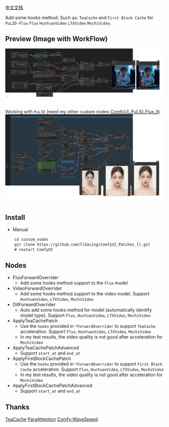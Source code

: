 [中文文档](README_CN.md)

Add some hooks method. Such as: `TeaCache` and `First Block Cache` for `PuLID-Flux` `Flux` `HunYuanVideo` `LTXVideo` `MochiVideo`.

## Preview (Image with WorkFlow)
![save api extended](example/workflow_base.png)

Working with `PuLID` (need my other custom nodes [ComfyUI_PuLID_Flux_ll](https://github.com/lldacing/ComfyUI_PuLID_Flux_ll))
![save api extended](example/PuLID_with_teacache.png)


## Install

- Manual
```shell
    cd custom_nodes
    git clone https://github.com/lldacing/ComfyUI_Patches_ll.git
    # restart ComfyUI
```

## Nodes
- FluxForwardOverrider
  - Add some hooks method support to the `Flux` model
- VideoForwardOverrider
  - Add some hooks method support to the video model. Support `HunYuanVideo`, `LTXVideo`, `MochiVideo`
- DitForwardOverrider
  - Auto add some hooks method for model (automatically identify model type). Support `Flux`, `HunYuanVideo`, `LTXVideo`, `MochiVideo`
- ApplyTeaCachePatch
  - Use the `hooks` provided in `*ForwardOverrider` to support `TeaCache` acceleration. Support `Flux`, `HunYuanVideo`, `LTXVideo`, `MochiVideo`
  - In my test results, the video quality is not good after acceleration for `MochiVideo`
- ApplyTeaCachePatchAdvanced
  - Support `start_at` and `end_at`
- ApplyFirstBlockCachePatch
  - Use the `hooks` provided in `*ForwardOverrider` to support `First Block Cache` acceleration. Support `Flux`, `HunYuanVideo`, `LTXVideo`, `MochiVideo`
  - In my test results, the video quality is not good after acceleration for `MochiVideo`
- ApplyFirstBlockCachePatchAdvanced
  - Support `start_at` and `end_at`

## Thanks

[TeaCache](https://github.com/ali-vilab/TeaCache)
[ParaAttention](https://github.com/chengzeyi/ParaAttention)
[Comfy-WaveSpeed](https://github.com/chengzeyi/Comfy-WaveSpeed)
